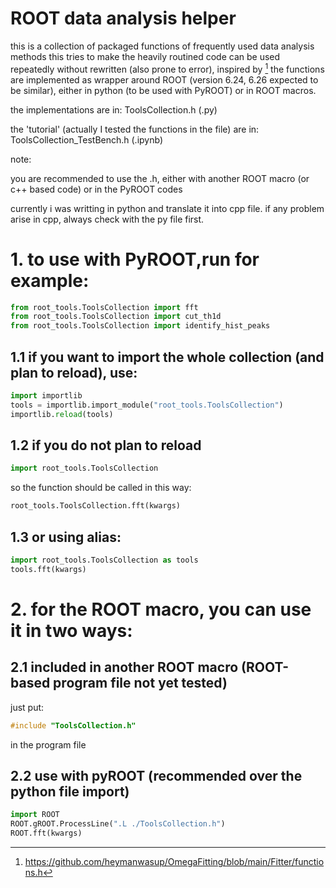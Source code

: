 # ROOT data analysis helper

this is a collection of packaged functions of frequently used data analysis methods
this tries to make the heavily routined code can be used repeatedly without rewritten (also prone to error), inspired by [^2]
the functions are implemented as wrapper around ROOT (version 6.24, 6.26 expected to be similar),
either in python (to be used with PyROOT) or in ROOT macros.

the implementations are in: ToolsCollection.h (.py)

the 'tutorial' (actually I tested the functions in the file) are in: ToolsCollection_TestBench.h (.ipynb)

note:

you are recommended to use the .h, either with another ROOT macro (or c++ based code) or in the PyROOT codes

currently i was writting in python and translate it into cpp file. if any problem arise in cpp, always check with the py file first.

# 1. to use with PyROOT,run for example:
```python
from root_tools.ToolsCollection import fft
from root_tools.ToolsCollection import cut_th1d
from root_tools.ToolsCollection import identify_hist_peaks
```

## 1.1 if you want to import the whole collection (and plan to reload), use:
```python
import importlib
tools = importlib.import_module("root_tools.ToolsCollection")
importlib.reload(tools)
```

## 1.2 if you do not plan to reload
```python
import root_tools.ToolsCollection
```
so the function should be called in this way:
```python
root_tools.ToolsCollection.fft(kwargs)
```

## 1.3 or using alias: 
```python
import root_tools.ToolsCollection as tools
tools.fft(kwargs)
```

# 2. for the ROOT macro, you can use it in two ways:
## 2.1 included in another ROOT macro (ROOT-based program file not yet tested)
just put: 
```c++
#include "ToolsCollection.h"
```
in the program file

## 2.2 use with pyROOT (recommended over the python file import)
```python
import ROOT
ROOT.gROOT.ProcessLine(".L ./ToolsCollection.h")
ROOT.fft(kwargs)
```

[^1]: https://github.com/adam-p/markdown-here/wiki/Markdown-Cheatsheet
[^2]: https://github.com/heymanwasup/OmegaFitting/blob/main/Fitter/functions.h
